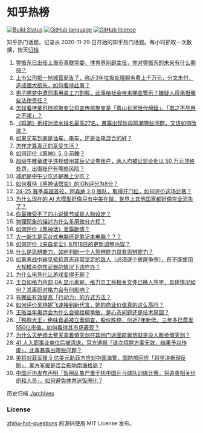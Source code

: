 # 知乎热榜
[![Build Status](https://github.com/ToWeLong/zhihu-hot-questions/workflows/CI/badge.svg)](https://github.com/ToWeLong/zhihu-hot-questions/actions)
[![GitHub language](https://img.shields.io/badge/language-golang-orange.svg)](https://golang.org/)
[![GitHub license](https://img.shields.io/github/license/ToWeLong/zhihu-hot-questions)](https://github.com/ToWeLong/zhihu-hot-questions/blob/main/LICENSE)

知乎热门话题，记录从 2020-11-29 日开始的知乎热门话题。每小时抓取一次数据，按天[归档](./archives)

<!-- BEGIN -->

1. [樊振东已出任上海市青联常委、体育界别副主任，你对樊振东的未来有什么期待？](https://www.zhihu.com/question/664549270)
1. [上市公司把一地城管局告了，称近3年垃圾处理服务费上千万元，分文未付，造成很大损失，如何看待此事？](https://www.zhihu.com/question/664518529)
1. [男子睡梦中遭同事用美工刀割喉，此事给社会带来哪些警示？嫌疑人将承担哪些法律责任？](https://www.zhihu.com/question/664538459)
1. [怎样看待某可控核聚变公司宣传核聚变是「青山长河世代绵延」、「取之不尽用之不竭」？](https://www.zhihu.com/question/664443913)
1. [《鸣潮》折枝池流水排名最高27名，暴露出现阶段鸣潮哪些问题，又该如何改进？](https://www.zhihu.com/question/664401397)
1. [如果买车到底是油车，电车，还是油电混合的好？](https://www.zhihu.com/question/663487569)
1. [怎样才算真正的享受生活？](https://www.zhihu.com/question/41199757)
1. [如何评价《原神》5. 0 前瞻？](https://www.zhihu.com/question/664441666)
1. [超级牛散章建平违规借用其岳父证券账户，两人均被证监会处以 50 万元顶格处罚，出借账户有哪些风险？](https://www.zhihu.com/question/664535454)
1. [减肥是中午少吃还是晚上少吃？](https://www.zhihu.com/question/664424087)
1. [如何看待《黑神话悟空》的IGN评分为8分？](https://www.zhihu.com/question/664484715)
1. [24-25 赛季英超首轮，阿森纳 2:0 狼队，取得开门红，如何评价这场比赛？](https://www.zhihu.com/question/664566957)
1. [为什么现在的 AI 大模型好像只有中美在做，世界上其他国家都好像完全消失了？](https://www.zhihu.com/question/661907575)
1. [你最接受不了的小说情节或是人物设定？](https://www.zhihu.com/question/662137669)
1. [物理现象的描述为什么多用微分方程？](https://www.zhihu.com/question/264163049)
1. [如何评价《黑神话》泄露剧情？](https://www.zhihu.com/question/664214528)
1. [大一新生是买台式电脑还是笔记本电脑？？？](https://www.zhihu.com/question/661357878)
1. [如何评价《来自星尘》8月16日的更新调整内容？](https://www.zhihu.com/question/664528667)
1. [什么是思辨能力，如何判断一个人思辨能力具有思辨能力？](https://www.zhihu.com/question/402452671)
1. [如果巷战中碰见抵抗意志非常坚定的敌人（必须逐个房屋争夺），在不能使用大规模杀伤性武器的情况下该咋办？](https://www.zhihu.com/question/664309245)
1. [为什么电竞化让游戏变得无聊？](https://www.zhihu.com/question/656344623)
1. [王自如格力内部 OA 显示离职，格力员工称相关文件已换人签字，具体情况如何？其离职对格力会有何影响？](https://www.zhihu.com/question/664468500)
1. [有哪些有效提高「行动力」的方式方法？](https://www.zhihu.com/question/663046396)
1. [如何评价吴艳妮飞速接到新代言，她的商业价值真的这么高吗？](https://www.zhihu.com/question/664464076)
1. [王皓当年奥运会为什么会输给柳承敏，是心态问题还是技术原因？](https://www.zhihu.com/question/664529067)
1. [「鸭脖大王」绝味食品被立案调查，股价跌停，创近7年新低，三年多已蒸发550亿市值，如何看待其市场表现？](https://www.zhihu.com/question/664460541)
1. [为什么灭绝师太整天拿着倚天剑在其他门派面前晃悠就是没人敢抢倚天剑？](https://www.zhihu.com/question/662042533)
1. [41 人入职事业单位后被清退，官方通报「该次招聘方案无效，结果予以作废」，此事暴露出哪些问题？](https://www.zhihu.com/question/664525186)
1. [美将对菲军援 5 亿美元助菲方应对中国海警，国防部回应「将坚决据理反制」，美方军援是否会影响南海格局？](https://www.zhihu.com/question/664456426)
1. [中国乒协发布声明「饭圈乱象严重干扰中国乒乓球队训练比赛，将追责相关组织和人员」，如何避免体育迷饭圈化？](https://www.zhihu.com/question/664527454)

<!-- END -->

历史归档 [./archives](./archives)


### License
[zhihu-hot-questions](https://github.com/towelong/zhihu-hot-questions) 的源码使用 MIT License 发布。